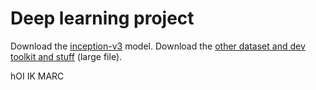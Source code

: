 # Deep learning project
Download the [inception-v3](https://www.kaggle.com/datasets/google-brain/inception-v3?resource=download) model.
Download the [other dataset and dev toolkit and stuff](https://www.kaggle.com/c/nips-2017-non-targeted-adversarial-attack/data) (large file).

hOI IK MARC